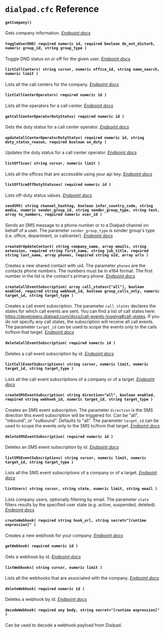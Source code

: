 # `dialpad.cfc` Reference

#### `getCompany()`

Gets company information. *[Endpoint docs](https://developers.dialpad.com/reference/companyget)*

#### `toggleUserDND( required numeric id, required boolean do_not_disturb, numeric group_id, string group_type )`

Toggle DND status on or off for the given user. *[Endpoint docs](https://developers.dialpad.com/reference/userstoggle_dnd)*

#### `listCallCenters( string cursor, numeric office_id, string name_search, numeric limit )`

Lists all the call centers for the company. *[Endpoint docs](https://developers.dialpad.com/reference/callcenterslistall)*

#### `listCallCenterOperators( required numeric id )`

Lists all the operators for a call center. *[Endpoint docs](https://developers.dialpad.com/reference/callcentersoperatorsget)*

#### `getCallCenterOperatorDutyStatus( required numeric id )`

Gets the duty status for a call center operator. *[Endpoint docs](https://developers.dialpad.com/reference/callcentersoperatorsgetdutystatus)*

#### `updateCallCenterOperatorDutyStatus( required numeric id, string duty_status_reason, required boolean on_duty )`

Updates the duty status for a call center operator. *[Endpoint docs](https://developers.dialpad.com/reference/callcentersoperatorsdutystatus)*

#### `listOffices( string cursor, numeric limit )`

Lists all the offices that are accessible using your api key. *[Endpoint docs](https://developers.dialpad.com/reference/officeslist)*

#### `listOfficeOffDutyStatuses( required numeric id )`

Lists off-duty status values. *[Endpoint docs](https://developers.dialpad.com/reference/officesoffdutystatusesget)*

#### `sendSMS( string channel_hashtag, boolean infer_country_code, string media, numeric sender_group_id, string sender_group_type, string text, array to_numbers, required numeric user_id )`

Sends an SMS message to a phone number or to a Dialpad channel on behalf of a user. The parameter `sender_group_type` is sender group's type (i.e. office, department, or callcenter). *[Endpoint docs](https://developers.dialpad.com/reference/smssend)*

#### `createOrUpdateContact( string company_name, array emails, string extension, required string first_name, string job_title, required string last_name, array phones, required string uid, array urls )`

Creates a new shared contact with uid. The parameter `phones` are the contacts phone numbers. The numbers must be in e164 format. The first number in the list is the contact's primary phone. *[Endpoint docs](https://developers.dialpad.com/reference/contactscreate_with_uid)*

#### `createCallEventSubscription( array call_states=["all"], boolean enabled, required string webhook_id, boolean group_calls_only, numeric target_id, string target_type )`

Creates a call event subscription. The parameter `call_states` declares the states for which call events are sent. You can find a list of call states here: https://developers.dialpad.com/docs/call-events-logging#call-states. If you do not specify any call states, the subscription will receive all call events. The parameter `target_id` can be used to scope the events only to the calls to/from that target. *[Endpoint docs](https://developers.dialpad.com/reference/webhook_call_event_subscriptioncreate)*

#### `deleteCallEventSubscription( required numeric id )`

Deletes a call event subscription by id. *[Endpoint docs](https://developers.dialpad.com/reference/webhook_call_event_subscriptiondelete)*

#### `listCallEventSubscriptions( string cursor, numeric limit, numeric target_id, string target_type )`

Lists all the call event subscriptions of a company or of a target. *[Endpoint docs](https://developers.dialpad.com/reference/webhook_call_event_subscriptionlist)*

#### `createSMSEventSubscription( string direction="all", boolean enabled, required string webhook_id, numeric target_id, string target_type )`

Creates an SMS event subscription. The parameter `direction` is the SMS direction this event subscription will be triggered for. Can be "all", "inbound", or "outbound". Defaults to "all". The parameter `target_id` can be used to scope the events only to the SMS to/from that target. *[Endpoint docs](https://developers.dialpad.com/reference/webhook_sms_event_subscriptioncreate)*

#### `deleteSMSEventSubscription( required numeric id )`

Deletes an SMS event subscription by id. *[Endpoint docs](https://developers.dialpad.com/reference/webhook_sms_event_subscriptiondelete)*

#### `listSMSEventSubscriptions( string cursor, numeric limit, numeric target_id, string target_type )`

Lists all the SMS event subscriptions of a company or of a target. *[Endpoint docs](https://developers.dialpad.com/reference/webhook_sms_event_subscriptionlist)*

#### `listUsers( string cursor, string state, numeric limit, string email )`

Lists company users, optionally filtering by email. The parameter `state` filters results by the specified user state (e.g. active, suspended, deleted). *[Endpoint docs](https://developers.dialpad.com/reference/userslist)*

#### `createWebhook( required string hook_url, string secret="[runtime expression]" )`

Creates a new webhook for your company. *[Endpoint docs](https://developers.dialpad.com/reference/webhookscreate)*

#### `getWebhook( required numeric id )`

Gets a webhook by id. *[Endpoint docs](https://developers.dialpad.com/reference/webhooksget)*

#### `listWebhooks( string cursor, numeric limit )`

Lists all the webhooks that are associated with the company. *[Endpoint docs](https://developers.dialpad.com/reference/webhookslist)*

#### `deleteWebhook( required numeric id )`

Deletes a webhook by id. *[Endpoint docs](https://developers.dialpad.com/reference/webhooksdelete)*

#### `decodeWebhook( required any body, string secret="[runtime expression]" )`

Can be used to decode a webhook payload from Dialpad.

